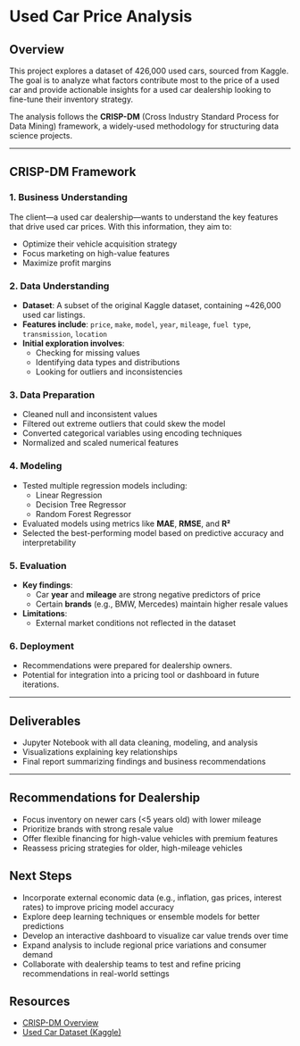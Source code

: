 # Used Car Price Analysis

## Overview
This project explores a dataset of 426,000 used cars, sourced from Kaggle. The goal is to analyze what factors contribute most to the price of a used car and provide actionable insights for a used car dealership looking to fine-tune their inventory strategy.

The analysis follows the **CRISP-DM** (Cross Industry Standard Process for Data Mining) framework, a widely-used methodology for structuring data science projects.

---

## CRISP-DM Framework

### 1. **Business Understanding**
The client—a used car dealership—wants to understand the key features that drive used car prices. With this information, they aim to:
- Optimize their vehicle acquisition strategy  
- Focus marketing on high-value features  
- Maximize profit margins  

### 2. **Data Understanding**
- **Dataset**: A subset of the original Kaggle dataset, containing ~426,000 used car listings.  
- **Features include**: `price`, `make`, `model`, `year`, `mileage`, `fuel type`, `transmission`, `location`
- **Initial exploration involves**:  
  - Checking for missing values  
  - Identifying data types and distributions  
  - Looking for outliers and inconsistencies  

### 3. **Data Preparation**
- Cleaned null and inconsistent values
- Filtered out extreme outliers that could skew the model  
- Converted categorical variables using encoding techniques  
- Normalized and scaled numerical features  

### 4. **Modeling**
- Tested multiple regression models including:
  - Linear Regression  
  - Decision Tree Regressor  
  - Random Forest Regressor  
- Evaluated models using metrics like **MAE**, **RMSE**, and **R²**  
- Selected the best-performing model based on predictive accuracy and interpretability  

### 5. **Evaluation**
- **Key findings**:
  - Car **year** and **mileage** are strong negative predictors of price  
  - Certain **brands** (e.g., BMW, Mercedes) maintain higher resale values  
- **Limitations**:
  - External market conditions not reflected in the dataset  

### 6. **Deployment**
- Recommendations were prepared for dealership owners.  
- Potential for integration into a pricing tool or dashboard in future iterations.  

---

## Deliverables

- Jupyter Notebook with all data cleaning, modeling, and analysis  
- Visualizations explaining key relationships  
- Final report summarizing findings and business recommendations  

---

## Recommendations for Dealership

- Focus inventory on newer cars (<5 years old) with lower mileage  
- Prioritize brands with strong resale value  
- Offer flexible financing for high-value vehicles with premium features  
- Reassess pricing strategies for older, high-mileage vehicles

## Next Steps

- Incorporate external economic data (e.g., inflation, gas prices, interest rates) to improve pricing model accuracy  
- Explore deep learning techniques or ensemble models for better predictions  
- Develop an interactive dashboard to visualize car value trends over time  
- Expand analysis to include regional price variations and consumer demand  
- Collaborate with dealership teams to test and refine pricing recommendations in real-world settings  

## Resources

- [CRISP-DM Overview](https://www.datascience-pm.com/crisp-dm-2/)
- [Used Car Dataset (Kaggle)](https://www.kaggle.com/datasets/austinreese/craigslist-carstrucks-data)
